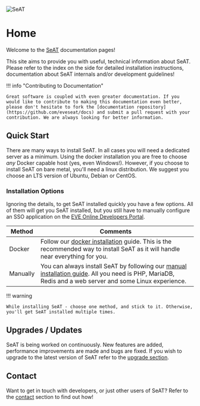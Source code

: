 ![SeAT](https://i.imgur.com/aPPOxSK.png)

# Home

Welcome to the [SeAT](https://github.com/eveseat/seat) documentation pages!

This site aims to provide you with useful, technical information about SeAT. Please refer to the index on the side for detailed installation instructions, documentation about SeAT internals and/or development guidelines!

!!! info "Contributing to Documentation"

    Great software is coupled with even greater documentation. If you would like to contribute to making this documentation even better, please don't hesitate to fork the [documentation repository](https://github.com/eveseat/docs) and submit a pull request with your contribution. We are always looking for better information.

## Quick Start

There are many ways to install SeAT. In all cases you will need a dedicated server as a minimum.
Using the docker installation you are free to choose *any* Docker capable host (yes, even Windows!).
However, if you choose to install SeAT on bare metal, you'll need a linux distribution.
We suggest you choose an LTS version of Ubuntu, Debian or CentOS.

### Installation Options

Ignoring the details, to get SeAT installed quickly you have a few options.
All of them will get you SeAT installed, but you still have to manually configure an SSO application on the [EVE Online Developers Portal].

| Method   | Comments     |
| -------- | ------------ |
| Docker   | Follow our [docker installation] guide. This is the recommended way to install SeAT as it will handle near everything for you. |
| Manually | You can always install SeAT by following our [manual installation guide]. All you need is PHP, MariaDB, Redis and a web server and some Linux experience. |

!!! warning

    While installing SeAT - choose one method, and stick to it. Otherwise, you'll get SeAT installed multiple times.

## Upgrades / Updates

SeAT is being worked on continuously. New features are added, performance improvements are made and bugs are fixed. If you wish to upgrade to the latest version of SeAT refer to the [upgrade section].

## Contact

Want to get in touch with developers, or just other users of SeAT? Refer to the [contact] section to find out how!

[docker installation]: installation/docker_installation.md
[manual installation guide]: installation/manual_installation.md
[EVE Online Developers Portal]: https://developers.eveonline.com
[upgrade section]: upgrading/general.md
[contact]: about/contact.md